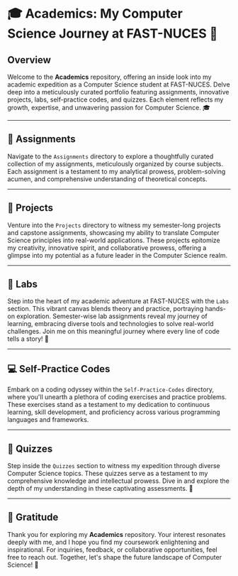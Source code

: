# 🎓 Academics: My Computer Science Journey at FAST-NUCES 🌟 

## Overview
Welcome to the **Academics** repository, offering an inside look into my academic expedition as a Computer Science student at FAST-NUCES. Delve deep into a meticulously curated portfolio featuring assignments, innovative projects, labs, self-practice codes, and quizzes. Each element reflects my growth, expertise, and unwavering passion for Computer Science. 🎓

---

## 📂 Assignments
Navigate to the `Assignments` directory to explore a thoughtfully curated collection of my assignments, meticulously organized by course subjects. Each assignment is a testament to my analytical prowess, problem-solving acumen, and comprehensive understanding of theoretical concepts.

---

## 🚀 Projects
Venture into the `Projects` directory to witness my semester-long projects and capstone assignments, showcasing my ability to translate Computer Science principles into real-world applications. These projects epitomize my creativity, innovative spirit, and collaborative prowess, offering a glimpse into my potential as a future leader in the Computer Science realm.

---

## 🧪 Labs
Step into the heart of my academic adventure at FAST-NUCES with the `Labs` section. This vibrant canvas blends theory and practice, portraying hands-on exploration. Semester-wise lab assignments reveal my journey of learning, embracing diverse tools and technologies to solve real-world challenges. Join me on this meaningful journey where every line of code tells a story! 🌟

---

## 💻 Self-Practice Codes
Embark on a coding odyssey within the `Self-Practice-Codes` directory, where you'll unearth a plethora of coding exercises and practice problems. These exercises stand as a testament to my dedication to continuous learning, skill development, and proficiency across various programming languages and frameworks.

---

## 📝 Quizzes
Step inside the `Quizzes` section to witness my expedition through diverse Computer Science topics. These quizzes serve as a testament to my comprehensive knowledge and intellectual prowess. Dive in and explore the depth of my understanding in these captivating assessments. 🧠

---

## 🙏 Gratitude
Thank you for exploring my **Academics** repository. Your interest resonates deeply with me, and I hope you find my coursework enlightening and inspirational. For inquiries, feedback, or collaborative opportunities, feel free to reach out. Together, let's shape the future landscape of Computer Science! 🌟
